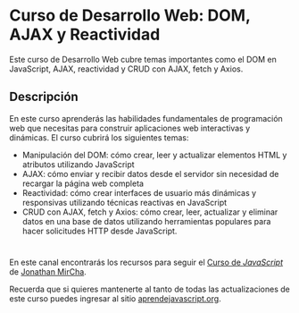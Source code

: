 # Curso de Desarrollo Web: DOM, AJAX y Reactividad

Este curso de Desarrollo Web cubre temas importantes como el DOM en JavaScript, AJAX, reactividad y CRUD con AJAX, fetch y Axios. 

## Descripción

En este curso aprenderás las habilidades fundamentales de programación web que necesitas para construir aplicaciones web interactivas y dinámicas. El curso cubrirá los siguientes temas:

- Manipulación del DOM: cómo crear, leer y actualizar elementos HTML y atributos utilizando JavaScript
- AJAX: cómo enviar y recibir datos desde el servidor sin necesidad de recargar la página web completa
- Reactividad: cómo crear interfaces de usuario más dinámicas y responsivas utilizando técnicas reactivas en JavaScript
- CRUD con AJAX, fetch y Axios: cómo crear, leer, actualizar y eliminar datos en una base de datos utilizando herramientas populares para hacer solicitudes HTTP desde JavaScript.

#

En este canal encontrarás los recursos para seguir el [Curso de _JavaScript_](https://www.youtube.com/playlist?list=PLvq-jIkSeTUZ6QgYYO3MwG9EMqC-KoLXA) de [Jonathan MirCha](https://jonmircha.com/).

Recuerda que si quieres mantenerte al tanto de todas las actualizaciones de este curso puedes ingresar al sitio [aprendejavascript.org](https://aprendejavascript.org/).